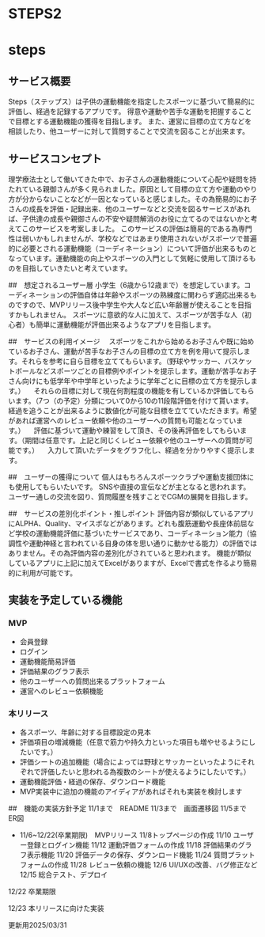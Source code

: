 # STEPS2
# steps
## サービス概要
Steps（ステップス）は子供の運動機能を指定したスポーツに基づいて簡易的に評価し、経過を記録するアプリです。
得意や運動や苦手な運動を把握することで目標とする運動機能の獲得を目指します。
また、運営に目標の立て方などを相談したり、他ユーザーに対して質問することで交流を図ることが出来ます。

## サービスコンセプト
理学療法士として働いてきた中で、お子さんの運動機能について心配や疑問を持たれている親御さんが多く見られました。原因として目標の立て方や運動のやり方が分からないことなどが一因となっていると感じました。その為簡易的にお子さんの成長を評価・記録出来、他のユーザーなどと交流を図るサービスがあれば、子供達の成長や親御さんの不安や疑問解消のお役に立てるのではないかと考えてこのサービスを考案しました。
このサービスの評価は簡易的である為専門性は弱いかもしれませんが、学校などではあまり使用されないがスポーツで普遍的に必要とされる運動機能（コーディネーション）について評価が出来るものとなっています。運動機能の向上やスポーツの入門として気軽に使用して頂けるものを目指していきたいと考えています。

##　想定されるユーザー層
小学生（6歳から12歳まで）を想定しています。コーディネーションの評価自体は年齢やスポーツの熟練度に関わらず適応出来るものですので、MVPリリース後中学生や大人など広い年齢層が使えることを目指すかもしれません。
スポーツに意欲的な人に加えて、スポーツが苦手な人（初心者）も簡単に運動機能が評価出来るようなアプリを目指します。

##　サービスの利用イメージ
　スポーツをこれから始めるお子さんや既に始めているお子さん、運動が苦手なお子さんの目標の立て方を例を用いて提示します。それらを参考に自ら目標を立ててもらいます。（野球やサッカー、バスケットボールなどスポーツごとの目標例やポイントを提示します。運動が苦手なお子さん向けにも低学年や中学年といったように学年ごとに目標の立て方を提示します。）
　それらの目標に対して現在何割程度の機能を有しているか評価してもらいます。（7つ（の予定）分類について0から10の11段階評価を付けて貰います。経過を追うことが出来るように数値化が可能な目標を立てていただきます。希望があれば運営へのレビュー依頼や他のユーザーへの質問も可能となっています。）
　評価に基づいて運動や練習をして頂き、その後再評価をしてもらいます。（期間は任意です。上記と同じくレビュー依頼や他のユーザーへの質問が可能です。）
　入力して頂いたデータをグラフ化し、経過を分かりやすく提示します。

##　ユーザーの獲得について
個人はもちろんスポーツクラブや運動支援団体にも使用してもらいたいです。
SNSや直接の宣伝などが主となると思われます。
ユーザー通しの交流を図り、質問履歴を残すことでCGMの展開を目指します。

##　サービスの差別化ポイント・推しポイント
評価内容が類似しているアプリにALPHA、Quality、マイスポなどがあります。どれも腹筋運動や長座体前屈など学校の運動機能評価に基づいたサービスであり、コーディネーション能力（協調性や運動神経と言われている自身の体を思い通りに動かせる能力）の評価ではありません。その為評価内容の差別化がされていると思われます。
機能が類似しているアプリに上記に加えてExcelがありますが、Excelで書式を作るより簡易的に利用が可能です。

## 実装を予定している機能
### MVP
* 会員登録
* ログイン
* 運動機能簡易評価
* 評価結果のグラフ表示
* 他のユーザーへの質問出来るプラットフォーム
* 運営へのレビュー依頼機能

### 本リリース
* 各スポーツ、年齢に対する目標設定の見本
* 評価項目の増減機能（任意で筋力や持久力といった項目も増やせるようにしたいです。）
* 評価シートの追加機能（場合によっては野球とサッカーといったようにそれぞれで評価したいと思われる為複数のシートが使えるようにしたいです。）
* 運動機能評価・経過の保存、ダウンロード機能
* MVP実装中に追加の機能のアイディアがあればそれも実装を検討します

##　機能の実装方針予定
11/1まで　README
11/3まで　画面遷移図
11/5まで　ER図

* 11/6~12/22(卒業期限)　MVPリリース
11/8トップページの作成
11/10 ユーザー登録とログイン機能
11/12 運動評価フォームの作成
11/18 評価結果のグラフ表示機能
11/20 評価データの保存、ダウンロード機能
11/24 質問プラットフォームの作成
11/28 レビュー依頼の機能
12/6 UI/UXの改善、バグ修正など
12/15 総合テスト、デプロイ

12/22 卒業期限

12/23 本リリースに向けた実装



更新用2025/03/31